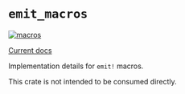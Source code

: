 # `emit_macros`

[![macros](https://github.com/emit-rs/emit/actions/workflows/macros.yml/badge.svg)](https://github.com/emit-rs/emit/actions/workflows/macros.yml)

[Current docs](https://docs.rs/emit_macros/1.1.0/emit_macros/index.html)

Implementation details for `emit!` macros.

This crate is not intended to be consumed directly.
